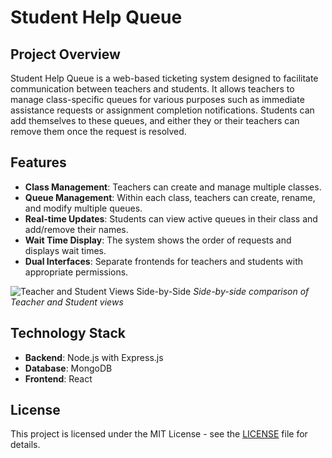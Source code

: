 # Student Help Queue

## Project Overview

Student Help Queue is a web-based ticketing system designed to facilitate communication between teachers and students. It allows teachers to manage class-specific queues for various purposes such as immediate assistance requests or assignment completion notifications. Students can add themselves to these queues, and either they or their teachers can remove them once the request is resolved.

## Features

- **Class Management**: Teachers can create and manage multiple classes.
- **Queue Management**: Within each class, teachers can create, rename, and modify multiple queues.
- **Real-time Updates**: Students can view active queues in their class and add/remove their names.
- **Wait Time Display**: The system shows the order of requests and displays wait times.
- **Dual Interfaces**: Separate frontends for teachers and students with appropriate permissions.

![Teacher and Student Views Side-by-Side](path_to_your_annotated_image.png)
*Side-by-side comparison of Teacher and Student views*



## Technology Stack

- **Backend**: Node.js with Express.js
- **Database**: MongoDB
- **Frontend**: React


## License

This project is licensed under the MIT License - see the [LICENSE](LICENSE) file for details.
